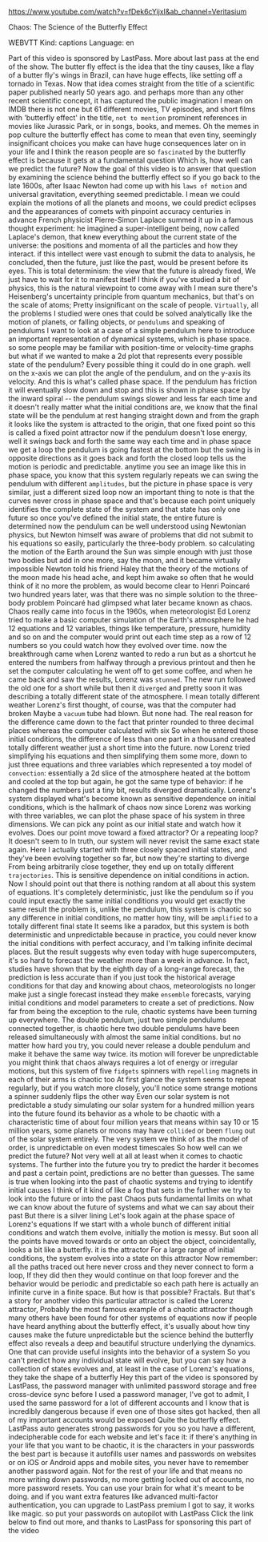 https://www.youtube.com/watch?v=fDek6cYijxI&ab_channel=Veritasium 

Chaos: The Science of the Butterfly Effect 

WEBVTT Kind: captions Language: en 

Part of this video is sponsored by LastPass. More about last pass at the end of the show. The butter fly effect is the idea that the tiny causes, like a flay of a butter fly's wings in Brazil, can have huge effects, like setting off a tornado in Texas. Now that idea comes straight from the title of a scientific paper published nearly 50 years ago. and perhaps more than any other recent scientific concept, it has captured the public imagination I mean on IMDB there is not one but 61 different movies, TV episodes, and short films with 'butterfly effect' in the title, `not to mention` prominent references in movies like Jurassic Park, or in songs, books, and memes. Oh the memes in pop culture the butterfly effect has come to mean that even tiny, seemingly insignificant choices you make can have huge consequences later on in your life and I think the reason people are so `fascinated` by the butterfly effect is because it gets at a fundamental question Which is, how well can we predict the future? Now the goal of this video is to answer that question by examining the science behind the butterfly effect so if you go back to the late 1600s, after Isaac Newton had come up with his `laws of motion` and universal gravitation, everything seemed predictable. I mean we could explain the motions of all the planets and moons, we could predict eclipses and the appearances of comets with pinpoint accuracy centuries in advance French physicist Pierre-Simon Laplace summed it up in a famous thought experiment: he imagined a super-intelligent being, now called Laplace's demon, that knew everything about the current state of the universe: the positions and momenta of all the particles and how they interact. if this intellect were vast enough to submit the data to analysis, he concluded, then the future, just like the past, would be present before its eyes. This is total determinism: the view that the future is already fixed, We just have to wait for it to manifest itself I think if you've studied a bit of physics, this is the natural viewpoint to come away with I mean sure there's Heisenberg's uncertainty principle from quantum mechanics, but that's on the scale of atoms; Pretty insignificant on the scale of people. `Virtually`, all the problems I studied were ones that could be solved analytically like the motion of planets, or falling objects, or `pendulums` and speaking of pendulums I want to look at a case of a simple pendulum here to introduce an important representation of dynamical systems, which is phase space. so some people may be familiar with position-time or velocity-time graphs but what if we wanted to make a 2d plot that represents every possible state of the pendulum? Every possible thing it could do in one graph. well on the x-axis we can plot the angle of the pendulum, and on the y-axis its velocity. And this is what's called phase space. If the pendulum has friction it will eventually slow down and stop and this is shown in phase space by the inward spiral -- the pendulum swings slower and less far each time and it doesn't really matter what the initial conditions are, we know that the final state will be the pendulum at rest hanging straight down and from the graph it looks like the system is attracted to the origin, that one fixed point so this is called a fixed point attractor now if the pendulum doesn't lose energy, well it swings back and forth the same way each time and in phase space we get a loop the pendulum is going fastest at the bottom but the swing is in opposite directions as it goes back and forth the closed loop tells us the motion is periodic and predictable. anytime you see an image like this in phase space, you know that this system regularly repeats we can swing the pendulum with different `amplitudes`, but the picture in phase space is very similar, just a different sized loop now an important thing to note is that the curves never cross in phase space and that's because each point uniquely identifies the complete state of the system and that state has only one future so once you've defined the initial state, the entire future is determined now the pendulum can be well understood using Newtonian physics, but Newton himself was aware of problems that did not submit to his equations so easily, particularly the three-body problem. so calculating the motion of the Earth around the Sun was simple enough with just those two bodies but add in one more, say the moon, and it became virtually impossible Newton told his friend Haley that the theory of the motions of the moon made his head ache, and kept him awake so often that he would think of it no more the problem, as would become clear to Henri Poincaré two hundred years later, was that there was no simple solution to the three-body problem Poincaré had glimpsed what later became known as chaos. Chaos really came into focus in the 1960s, when meteorologist Ed Lorenz tried to make a basic computer simulation of the Earth's atmosphere he had 12 equations and 12 variables, things like temperature, pressure, humidity and so on and the computer would print out each time step as a row of 12 numbers so you could watch how they evolved over time. now the breakthrough came when Lorenz wanted to redo a run but as a shortcut he entered the numbers from halfway through a previous printout and then he set the computer calculating he went off to get some coffee, and when he came back and saw the results, Lorenz was `stunned`. The new run followed the old one for a short while but then it `diverged` and pretty soon it was describing a totally different state of the atmosphere. I mean totally different weather Lorenz's first thought, of course, was that the computer had broken Maybe a `vacuum` tube had blown. But none had. The real reason for the difference came down to the fact that printer rounded to three decimal places whereas the computer calculated with six So when he entered those initial conditions, the difference of less than one part in a thousand created totally different weather just a short time into the future. now Lorenz tried simplifying his equations and then simplifying them some more, down to just three equations and three variables which represented a toy model of `convection`: essentially a 2d slice of the atmosphere heated at the bottom and cooled at the top but again, he got the same type of behavior: if he changed the numbers just a tiny bit, results diverged dramatically. Lorenz's system displayed what's become known as sensitive dependence on initial conditions, which is the hallmark of chaos now since Lorenz was working with three variables, we can plot the phase space of his system in three dimensions. We can pick any point as our initial state and watch how it evolves. Does our point move toward a fixed attractor? Or a repeating loop? It doesn't seem to In truth, our system will never revisit the same exact state again. Here I actually started with three closely spaced initial states, and they've been evolving together so far, but now they're starting to diverge From being arbitrarily close together, they end up on totally different `trajectories`. This is sensitive dependence on initial conditions in action. Now I should point out that there is nothing random at all about this system of equations. It's completely deterministic, just like the pendulum so if you could input exactly the same initial conditions you would get exactly the same result the problem is, unlike the pendulum, this system is chaotic so any difference in initial conditions, no matter how tiny, will be `amplified` to a totally different final state It seems like a paradox, but this system is both deterministic and unpredictable because in practice, you could never know the initial conditions with perfect accuracy, and I'm talking infinite decimal places. But the result suggests why even today with huge supercomputers, it's so hard to forecast the weather more than a week in advance. In fact, studies have shown that by the eighth day of a long-range forecast, the prediction is less accurate than if you just took the historical average conditions for that day and knowing about chaos, meteorologists no longer make just a single forecast instead they make `ensemble` forecasts, varying initial conditions and model parameters to create a set of predictions. Now far from being the exception to the rule, chaotic systems have been turning up everywhere. The double pendulum, just two simple pendulums connected together, is chaotic here two double pendulums have been released simultaneously with almost the same initial conditions. but no matter how hard you try, you could never release a double pendulum and make it behave the same way twice. its motion will forever be unpredictable you might think that chaos always requires a lot of energy or irregular motions, but this system of five `fidgets` spinners with `repelling` magnets in each of their arms is chaotic too At first glance the system seems to repeat regularly, but if you watch more closely, you'll notice some strange motions a spinner suddenly flips the other way Even our solar system is not predictable a study simulating our solar system for a hundred million years into the future found its behavior as a whole to be chaotic with a characteristic time of about four million years that means within say 10 or 15 million years, some planets or moons may have `collided` or been `flung` out of the solar system entirely. The very system we think of as the model of order, is unpredictable on even modest timescales So how well can we predict the future? Not very well at all at least when it comes to chaotic systems. The further into the future you try to predict the harder it becomes and past a certain point, predictions are no better than guesses. The same is true when looking into the past of chaotic systems and trying to identify initial causes I think of it kind of like a fog that sets in the further we try to look into the future or into the past Chaos puts fundamental limits on what we can know about the future of systems and what we can say about their past But there is a silver lining Let's look again at the phase space of Lorenz's equations If we start with a whole bunch of different initial conditions and watch them evolve, initially the motion is messy. But soon all the points have moved towards or onto an object the object, coincidentally, looks a bit like a butterfly. it is the attractor For a large range of initial conditions, the system evolves into a state on this attractor Now remember: all the paths traced out here never cross and they never connect to form a loop, If they did then they would continue on that loop forever and the behavior would be periodic and predictable so each path here is actually an infinite curve in a finite space. But how is that possible? Fractals. But that's a story for another video this particular attractor is called the Lorenz attractor, Probably the most famous example of a chaotic attractor though many others have been found for other systems of equations now if people have heard anything about the butterfly effect, it's usually about how tiny causes make the future unpredictable but the science behind the butterfly effect also reveals a deep and beautiful structure underlying the dynamics. One that can provide useful insights into the behavior of a system So you can't predict how any individual state will evolve, but you can say how a collection of states evolves and, at least in the case of Lorenz's equations, they take the shape of a butterfly Hey this part of the video is sponsored by LastPass, the password manager with unlimited password storage and free cross-device sync before I used a password manager, I've got to admit, I used the same password for a lot of different accounts and I know that is incredibly dangerous because if even one of those sites got hacked, then all of my important accounts would be exposed Quite the butterfly effect. LastPass auto generates strong passwords for you so you have a different, indecipherable code for each website and let's face it: if there's anything in your life that you want to be chaotic, it is the characters in your passwords the best part is because it autofills user names and passwords on websites or on iOS or Android apps and mobile sites, you never have to remember another password again. Not for the rest of your life and that means no more writing down passwords, no more getting locked out of accounts, no more password resets. You can use your brain for what it's meant to be doing. and if you want extra features like advanced multi-factor authentication, you can upgrade to LastPass premium I got to say, it works like magic. so put your passwords on autopilot with LastPass Click the link below to find out more, and thanks to LastPass for sponsoring this part of the video 